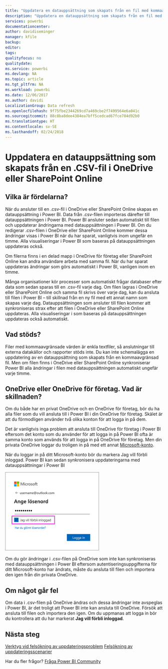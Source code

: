 ```yaml
---
title: "Uppdatera en datauppsättning som skapats från en fil med kommaavgränsade värden (.csv) i OneDrive"
description: "Uppdatera en datauppsättning som skapats från en fil med kommaavgränsade värden (.csv) i OneDrive"
services: powerbi
documentationcenter: 
author: davidiseminger
manager: kfile
backup: 
editor: 
tags: 
qualityfocus: no
qualitydate: 
ms.service: powerbi
ms.devlang: NA
ms.topic: article
ms.tgt_pltfrm: NA
ms.workload: powerbi
ms.date: 12/06/2017
ms.author: davidi
LocalizationGroup: Data refresh
ms.openlocfilehash: 9f75fbe2344269cd7a469cbe2f7499564e6a041c
ms.sourcegitcommit: 88c8ba8dee4384ea7bff5cedcad67fce784d92b0
ms.translationtype: HT
ms.contentlocale: sv-SE
ms.lasthandoff: 02/24/2018
---
```

# <a name="refresh-a-dataset-created-from-a-csv-file-on-onedrive-or-sharepoint-online"></a>Uppdatera en datauppsättning som skapats från en .CSV-fil i OneDrive eller SharePoint Online
## <a name="what-are-the-advantages"></a>Vilka är fördelarna?
När du ansluter till en .csv-fil i OneDrive eller SharePoint Online skapas en datauppsättning i Power BI. Data från .csv-filen importeras därefter till datauppsättningen i Power BI. Power BI ansluter sedan automatiskt till filen och uppdaterar ändringarna med datauppsättningen i Power BI. Om du redigerar .csv-filen i OneDrive eller SharePoint Online kommer dessa ändringar visas i Power BI när du har sparat, vanligtvis inom ungefär en timme. Alla visualiseringar i Power BI som baseras på datauppsättningen uppdateras också.

Om filerna finns i en delad mapp i OneDrive för företag eller SharePoint Online kan andra användare arbeta med samma fil. När du har sparat uppdateras ändringar som görs automatiskt i Power BI, vanligen inom en timme.

Många organisationer kör processer som automatiskt frågar databaser efter data som sedan sparas till en .csv-fil varje dag. Om filen lagras i OneDrive eller SharePoint Online och samma fil skrivs över varje dag, kan du ansluta till filen i Power BI – till skillnad från en ny fil med ett annat namn som skapas varje dag. Datauppsättningen som ansluter till filen kommer att synkroniseras strax efter att filen i OneDrive eller SharePoint Online uppdateras. Alla visualiseringar i som baseras på datauppsättningen uppdateras också automatiskt.

## <a name="whats-supported"></a>Vad stöds?
Filer med kommaavgränsade värden är enkla textfiler, så anslutningar till externa datakällor och rapporter stöds inte. Du kan inte schemalägga en uppdatering av en datauppsättning som skapats från en kommaavgränsad fil. Men om filen finns i OneDrive eller SharePoint Online synkroniserar Power BI alla ändringar i filen med datauppsättningen automatiskt ungefär varje timme.

## <a name="onedrive-or-onedrive-for-business-whats-the-difference"></a>OneDrive eller OneDrive för företag. Vad är skillnaden?
Om du både har en privat OneDrive och en OneDrive för företag, bör du ha alla filer som du vill ansluta till i Power BI i din OneDrive för företag. Skälet är att du förmodligen använder två olika konton för att logga in på dem.

Det är vanligtvis inga problem att ansluta till OneDrive för företag i Power BI eftersom det konto som du använder för att logga in på Power BI ofta är samma konto som används för att logga in på OneDrive för företag. Men din privata OneDrive loggar du troligen in på med ett annat [Microsoft-konto](http://www.microsoft.com/account/default.aspx).

När du loggar in på ditt Microsoft-konto bör du markera Jag vill förbli inloggad. Power BI kan sedan synkronisera uppdateringarna med datauppsättningar i Power BI

![](media/refresh-csv-file-onedrive/refresh_signin_keepmesignedin.png)

Om du gör ändringar i .csv-filen på OneDrive som inte kan synkroniseras med datauppsättningen i Power BI eftersom autentiseringsuppgifterna för ditt Microsoft-konto har ändrats, måste du ansluta till filen och importera den igen från din privata OneDrive.

## <a name="when-things-go-wrong"></a>Om något går fel
Om data i .csv-filen på OneDrive ändras och dessa ändringar inte avspeglas i Power BI, är det troligt att Power BI inte kan ansluta till OneDrive. Försök att ansluta till filen och importera den igen. Om du uppmanas att logga in bör du kontrollera att du har markerat **Jag vill förbli inloggad**.

## <a name="next-steps"></a>Nästa steg
[Verktyg vid felsökning av uppdateringsproblem](service-gateway-onprem-tshoot.md)
[Felsökning av uppdateringsscenarier](refresh-troubleshooting-refresh-scenarios.md)

Har du fler frågor? [Fråga Power BI Community](https://community.powerbi.com/)

